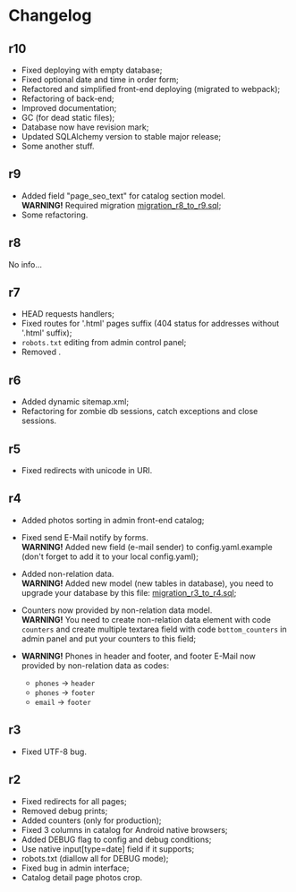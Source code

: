 Changelog
=========

r10
---------

- Fixed deploying with empty database;
- Fixed optional date and time in order form;
- Refactored and simplified front-end deploying (migrated to webpack);
- Refactoring of back-end;
- Improved documentation;
- GC (for dead static files);
- Database now have revision mark;
- Updated SQLAlchemy version to stable major release;
- Some another stuff.

r9
---------

- Added field "page_seo_text" for catalog section model.<br>
  <strong>WARNING!</strong> Required migration
  [migration_r8_to_r9.sql](avto-lux/migrations/migration_r8_to_r9.sql);
- Some refactoring.

r8
---------

No info...

r7
---------

- HEAD requests handlers;
- Fixed routes for '.html' pages suffix (404 status for addresses without '.html' suffix);
- `robots.txt` editing from admin control panel;
- Removed <meta name="author">.

r6
---------

- Added dynamic sitemap.xml;
- Refactoring for zombie db sessions, catch exceptions and close sessions.

r5
---------

- Fixed redirects with unicode in URI.

r4
---------

- Added photos sorting in admin front-end catalog;
- Fixed send E-Mail notify by forms.<br>
  <strong>WARNING!</strong> Added new field (e-mail sender)
  to config.yaml.example
  (don't forget to add it to your local config.yaml);
- Added non-relation data.<br>
  <strong>WARNING!</strong> Added new model (new tables in database),
  you need to upgrade your database by this file:
  [migration_r3_to_r4.sql](avto-lux/migrations/migration_r3_to_r4.sql);
- Counters now provided by non-relation data model.<br>
  <strong>WARNING!</strong> You need to create non-relation data element
  with code `counters` and create multiple textarea field with code
  `bottom_counters` in admin panel and put your counters to this field;
- <strong>WARNING!</strong> Phones in header and footer, and footer
  E-Mail now provided by non-relation data as codes:
    
    - `phones` → `header`
    - `phones` → `footer`
    - `email` → `footer`

r3
---------

- Fixed UTF-8 bug.

r2
---------

- Fixed redirects for all pages;
- Removed debug prints;
- Added counters (only for production);
- Fixed 3 columns in catalog for Android native browsers;
- Added DEBUG flag to config and debug conditions;
- Use native input[type=date] field if it supports;
- robots.txt (diallow all for DEBUG mode);
- Fixed bug in admin interface;
- Catalog detail page photos crop.

